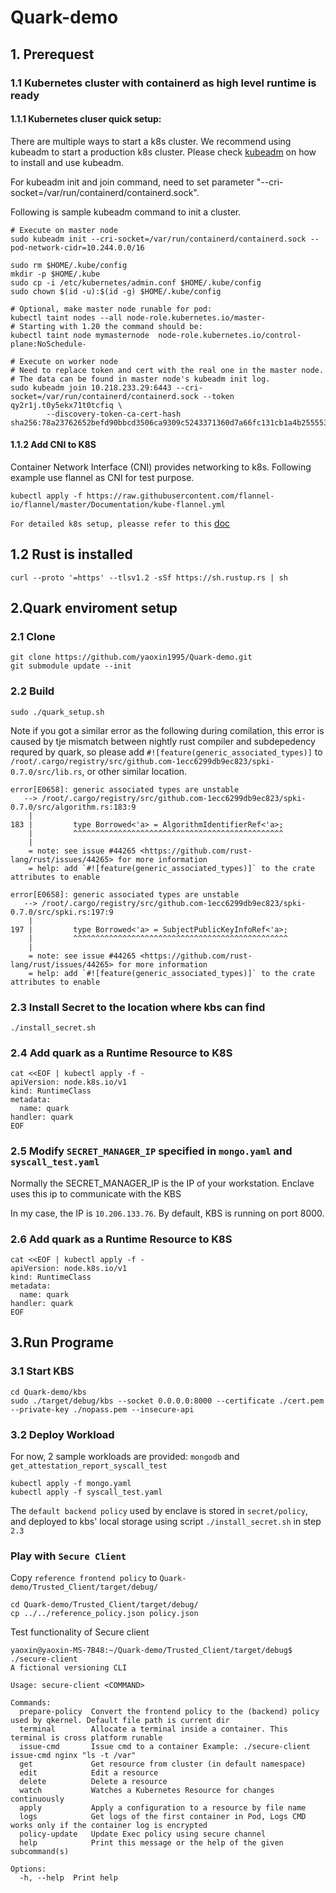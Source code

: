 # Quark-demo


## 1. Prerequest
### 1.1 Kubernetes cluster with containerd as high level runtime is ready

#### 1.1.1  Kubernetes cluser quick setup:
There are multiple ways to start a k8s cluster. We recommend using kubeadm to start a production k8s cluster. Please check [kubeadm](https://kubernetes.io/docs/reference/setup-tools/kubeadm/) on how to install and use kubeadm.

For kubeadm init and join command, need to set parameter "--cri-socket=/var/run/containerd/containerd.sock".

Following is sample kubeadm command to init a cluster.
```
# Execute on master node
sudo kubeadm init --cri-socket=/var/run/containerd/containerd.sock --pod-network-cidr=10.244.0.0/16

sudo rm $HOME/.kube/config
mkdir -p $HOME/.kube
sudo cp -i /etc/kubernetes/admin.conf $HOME/.kube/config
sudo chown $(id -u):$(id -g) $HOME/.kube/config

# Optional, make master node runable for pod:
kubectl taint nodes --all node-role.kubernetes.io/master-
# Starting with 1.20 the command should be: 
kubectl taint node mymasternode  node-role.kubernetes.io/control-plane:NoSchedule-
```

```
# Execute on worker node
# Need to replace token and cert with the real one in the master node. 
# The data can be found in master node's kubeadm init log.
sudo kubeadm join 10.218.233.29:6443 --cri-socket=/var/run/containerd/containerd.sock --token qy2r1j.t0y5ekx71t0tcfiq \
        --discovery-token-ca-cert-hash sha256:78a23762652befd90bbcd3506ca9309c5243371360d7a66fc131cb1a4b255553
```

#### 1.1.2 Add CNI to K8S
Container Network Interface (CNI) provides networking to k8s. Following example use flannel as CNI for test purpose.
```
kubectl apply -f https://raw.githubusercontent.com/flannel-io/flannel/master/Documentation/kube-flannel.yml
```

``For detailed k8s setup, pleasse refer to this`` [doc](https://computingforgeeks.com/deploy-kubernetes-cluster-on-ubuntu-with-kubeadm/)

## 1.2 Rust is installed
```
curl --proto '=https' --tlsv1.2 -sSf https://sh.rustup.rs | sh
```

## 2.Quark enviroment setup


###  2.1 Clone
```
git clone https://github.com/yaoxin1995/Quark-demo.git
git submodule update --init
```

### 2.2 Build
```
sudo ./quark_setup.sh
```

Note if you got a similar error as the following during comilation, this error is caused by tje mismatch between nightly rust compiler and subdepedency requred by quark, so  please add `#![feature(generic_associated_types)]` to  `/root/.cargo/registry/src/github.com-1ecc6299db9ec823/spki-0.7.0/src/lib.rs`, or other similar location.
```
error[E0658]: generic associated types are unstable
   --> /root/.cargo/registry/src/github.com-1ecc6299db9ec823/spki-0.7.0/src/algorithm.rs:183:9
    |
183 |         type Borrowed<'a> = AlgorithmIdentifierRef<'a>;
    |         ^^^^^^^^^^^^^^^^^^^^^^^^^^^^^^^^^^^^^^^^^^^^^^^
    |
    = note: see issue #44265 <https://github.com/rust-lang/rust/issues/44265> for more information
    = help: add `#![feature(generic_associated_types)]` to the crate attributes to enable

error[E0658]: generic associated types are unstable
   --> /root/.cargo/registry/src/github.com-1ecc6299db9ec823/spki-0.7.0/src/spki.rs:197:9
    |
197 |         type Borrowed<'a> = SubjectPublicKeyInfoRef<'a>;
    |         ^^^^^^^^^^^^^^^^^^^^^^^^^^^^^^^^^^^^^^^^^^^^^^^^
    |
    = note: see issue #44265 <https://github.com/rust-lang/rust/issues/44265> for more information
    = help: add `#![feature(generic_associated_types)]` to the crate attributes to enable
```

### 2.3 Install Secret to the location where kbs can find

```
./install_secret.sh
```

### 2.4 Add quark as a Runtime Resource to K8S

```
cat <<EOF | kubectl apply -f -
apiVersion: node.k8s.io/v1
kind: RuntimeClass
metadata:
  name: quark
handler: quark
EOF
```

### 2.5 Modify `SECRET_MANAGER_IP` specified in `mongo.yaml` and `syscall_test.yaml`
Normally the SECRET_MANAGER_IP is the IP of your workstation. Enclave uses this ip to communicate with the KBS

In my case, the IP is `10.206.133.76`. By default, KBS is running on port 8000.


### 2.6 Add quark as a Runtime Resource to K8S
```
cat <<EOF | kubectl apply -f -
apiVersion: node.k8s.io/v1
kind: RuntimeClass
metadata:
  name: quark
handler: quark
EOF
```


## 3.Run Programe
### 3.1 Start KBS
```
cd Quark-demo/kbs
sudo ./target/debug/kbs --socket 0.0.0.0:8000 --certificate ./cert.pem --private-key ./nopass.pem --insecure-api
```


### 3.2 Deploy Workload

For now, 2 sample workloads are provided:  `mongodb` and `get_attestation_report_syscall_test`
```
kubectl apply -f mongo.yaml
kubectl apply -f syscall_test.yaml
```

The `default backend policy` used by enclave  is stored in `secret/policy`, and deployed to kbs' local storage using script `./install_secret.sh` in step `2.3`


### Play with `Secure Client`
Copy `reference frontend policy` to `Quark-demo/Trusted_Client/target/debug/`
```
cd Quark-demo/Trusted_Client/target/debug/
cp ../../reference_policy.json policy.json
```

Test functionality of Secure client
```
yaoxin@yaoxin-MS-7B48:~/Quark-demo/Trusted_Client/target/debug$ ./secure-client 
A fictional versioning CLI

Usage: secure-client <COMMAND>

Commands:
  prepare-policy  Convert the frontend policy to the (backend) policy used by qkernel. Default file path is current dir
  terminal        Allocate a terminal inside a container. This terminal is cross platform runable
  issue-cmd       Issue cmd to a container Example: ./secure-client issue-cmd nginx "ls -t /var"
  get             Get resource from cluster (in default namespace)
  edit            Edit a resource
  delete          Delete a resource
  watch           Watches a Kubernetes Resource for changes continuously
  apply           Apply a configuration to a resource by file name
  logs            Get logs of the first container in Pod, Logs CMD works only if the container log is encrypted
  policy-update   Update Exec policy using secure channel
  help            Print this message or the help of the given subcommand(s)

Options:
  -h, --help  Print help
```










